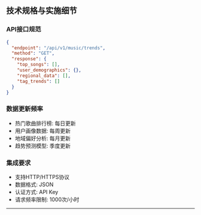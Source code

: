 
## 技术规格与实施细节

### API接口规范
```json
{
  "endpoint": "/api/v1/music/trends",
  "method": "GET",
  "response": {
    "top_songs": [],
    "user_demographics": {},
    "regional_data": [],
    "tag_trends": []
  }
}
```

### 数据更新频率
- 热门歌曲排行榜: 每日更新
- 用户画像数据: 每周更新
- 地域偏好分析: 每月更新
- 趋势预测模型: 季度更新

### 集成要求
- 支持HTTP/HTTPS协议
- 数据格式: JSON
- 认证方式: API Key
- 请求频率限制: 1000次/小时

---